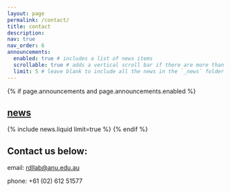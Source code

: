 ```yaml
---
layout: page
permalink: /contact/
title: contact
description:
nav: true
nav_order: 6
announcements:
  enabled: true # includes a list of news items
  scrollable: true # adds a vertical scroll bar if there are more than 3 news items
  limit: 5 # leave blank to include all the news in the `_news` folder
---
```


<!-- News -->

{% if page.announcements and page.announcements.enabled %}

<h2>
    <a href="{{ '/news/' | relative_url }}" style="color: inherit">news</a>
</h2>
{% include news.liquid limit=true %}
{% endif %}

## Contact us below:

<i class="ti ti-mail"></i> email: rdllab@anu.edu.au

<i class="ti ti-phone"></i> phone: +61 (02) 612 51577
